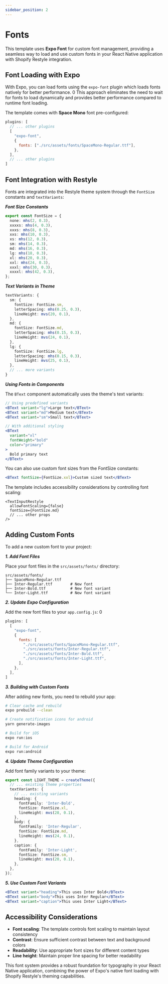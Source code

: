 ```yaml
---
sidebar_position: 2
---
```


# Fonts

This template uses **Expo Font** for custom font management, providing a seamless way to load and use custom fonts in your React Native application with Shopify Restyle integration.

## Font Loading with Expo

With Expo, you can load fonts using the `expo-font` plugin which loads fonts natively for better performance. <mcreference link="https://starter.obytes.com/ui-and-theme/fonts/" index="0">0</mcreference> This approach eliminates the need to wait for fonts to load dynamically and provides better performance compared to runtime font loading.

The template comes with **Space Mono** font pre-configured:

```javascript:app.config.js
plugins: [
  // ... other plugins
  [
    "expo-font",
    {
      fonts: ["./src/assets/fonts/SpaceMono-Regular.ttf"],
    },
  ],
  // ... other plugins
]
```

## Font Integration with Restyle

Fonts are integrated into the Restyle theme system through the `FontSize` constants and `textVariants`:

**_Font Size Constants_**

```typescript:src/constants/sizes.constant.ts
export const FontSize = {
  none: mhs(2, 0.3),
  xxxxs: mhs(4, 0.3),
  xxxs: mhs(8, 0.3),
  xxs: mhs(10, 0.3),
  xs: mhs(12, 0.3),
  sm: mhs(14, 0.3),
  md: mhs(16, 0.3),
  lg: mhs(18, 0.3),
  xl: mhs(20, 0.3),
  xxl: mhs(24, 0.3),
  xxxl: mhs(30, 0.3),
  xxxxl: mhs(42, 0.3),
};
```

**_Text Variants in Theme_**

```typescript:src/constants/theme.constant.ts
textVariants: {
  sm: {
    fontSize: FontSize.sm,
    letterSpacing: mhs(0.25, 0.3),
    lineHeight: mvs(20, 0.1),
  },
  md: {
    fontSize: FontSize.md,
    letterSpacing: mhs(0.15, 0.3),
    lineHeight: mvs(24, 0.1),
  },
  lg: {
    fontSize: FontSize.lg,
    letterSpacing: mhs(0.15, 0.3),
    lineHeight: mvs(25, 0.1),
  },
  // ... more variants
}
```

**_Using Fonts in Components_**

The `BText` component automatically uses the theme's text variants:

```jsx
// Using predefined variants
<BText variant="lg">Large text</BText>
<BText variant="md">Medium text</BText>
<BText variant="sm">Small text</BText>

// With additional styling
<BText
  variant="xl"
  fontWeight="bold"
  color="primary"
>
  Bold primary text
</BText>
```

You can also use custom font sizes from the FontSize constants:

```jsx
<BText fontSize={FontSize.xxl}>Custom sized text</BText>
```

The template includes accessibility considerations by controlling font scaling:

```typescript:src/components/base/base.textInput.tsx
<TextInputRestyle
  allowFontScaling={false}
  fontSize={FontSize.md}
  // ... other props
/>
```

## Adding Custom Fonts

To add a new custom font to your project:

**_1. Add Font Files_**

Place your font files in the `src/assets/fonts/` directory:

```
src/assets/fonts/
├── SpaceMono-Regular.ttf
├── Inter-Regular.ttf        # New font
├── Inter-Bold.ttf           # New font variant
└── Inter-Light.ttf          # New font variant
```

**_2. Update Expo Configuration_**

Add the new font files to your `app.config.js`: <mcreference link="https://starter.obytes.com/ui-and-theme/fonts/" index="0">0</mcreference>

```javascript:app.config.js
plugins: [
  [
    "expo-font",
    {
      fonts: [
        "./src/assets/fonts/SpaceMono-Regular.ttf",
        "./src/assets/fonts/Inter-Regular.ttf",
        "./src/assets/fonts/Inter-Bold.ttf",
        "./src/assets/fonts/Inter-Light.ttf",
      ],
    },
  ],
]
```

**_3. Building with Custom Fonts_**

After adding new fonts, you need to rebuild your app:

```bash
# Clear cache and rebuild
expo prebuild --clean

# Create notification icons for android
yarn generate-images

# Build for iOS
expo run:ios

# Build for Android
expo run:android
```

**_4. Update Theme Configuration_**

Add font family variants to your theme:

```typescript:src/constants/theme.constant.ts
export const LIGHT_THEME = createTheme({
  // ... existing theme properties
  textVariants: {
    // ... existing variants
    heading: {
      fontFamily: 'Inter-Bold',
      fontSize: FontSize.xl,
      lineHeight: mvs(28, 0.1),
    },
    body: {
      fontFamily: 'Inter-Regular',
      fontSize: FontSize.md,
      lineHeight: mvs(24, 0.1),
    },
    caption: {
      fontFamily: 'Inter-Light',
      fontSize: FontSize.sm,
      lineHeight: mvs(20, 0.1),
    },
  },
});
```

**_5. Use Custom Font Variants_**

```jsx
<BText variant="heading">This uses Inter Bold</BText>
<BText variant="body">This uses Inter Regular</BText>
<BText variant="caption">This uses Inter Light</BText>
```

## Accessibility Considerations

- **Font scaling**: The template controls font scaling to maintain layout consistency
- **Contrast**: Ensure sufficient contrast between text and background colors
- **Readability**: Use appropriate font sizes for different content types
- **Line height**: Maintain proper line spacing for better readability

This font system provides a robust foundation for typography in your React Native application, combining the power of Expo's native font loading with Shopify Restyle's theming capabilities.
